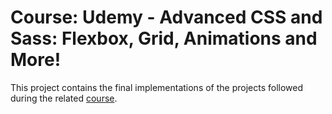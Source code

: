 # Course: Udemy - Advanced CSS and Sass: Flexbox, Grid, Animations and More!

This project contains the final implementations of the projects followed during the related [course](https://www.udemy.com/course/advanced-css-and-sass/).
